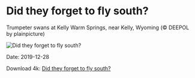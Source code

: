 # Did they forget to fly south?

Trumpeter swans at Kelly Warm Springs, near Kelly, Wyoming (© DEEPOL by plainpicture)

![Did they forget to fly south?](https://bing.com/th?id=OHR.TrumpeterWinter_EN-US3945298100_UHD.jpg&rf=LaDigue_UHD.jpg&pid=hp&w=1024&h=576)

Date: 2019-12-28

Download 4k: [Did they forget to fly south?](https://bing.com/th?id=OHR.TrumpeterWinter_EN-US3945298100_UHD.jpg&rf=LaDigue_UHD.jpg&pid=hp&w=3840&h=2160)

